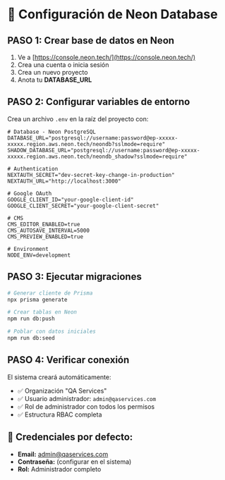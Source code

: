 # 🚀 Configuración de Neon Database

## **PASO 1: Crear base de datos en Neon**

1. Ve a [https://console.neon.tech/](https://console.neon.tech/)
2. Crea una cuenta o inicia sesión
3. Crea un nuevo proyecto
4. Anota tu **DATABASE_URL**

## **PASO 2: Configurar variables de entorno**

Crea un archivo `.env` en la raíz del proyecto con:

```env
# Database - Neon PostgreSQL
DATABASE_URL="postgresql://username:password@ep-xxxxx-xxxxx.region.aws.neon.tech/neondb?sslmode=require"
SHADOW_DATABASE_URL="postgresql://username:password@ep-xxxxx-xxxxx.region.aws.neon.tech/neondb_shadow?sslmode=require"

# Authentication
NEXTAUTH_SECRET="dev-secret-key-change-in-production"
NEXTAUTH_URL="http://localhost:3000"

# Google OAuth
GOOGLE_CLIENT_ID="your-google-client-id"
GOOGLE_CLIENT_SECRET="your-google-client-secret"

# CMS
CMS_EDITOR_ENABLED=true
CMS_AUTOSAVE_INTERVAL=5000
CMS_PREVIEW_ENABLED=true

# Environment
NODE_ENV=development
```

## **PASO 3: Ejecutar migraciones**

```bash
# Generar cliente de Prisma
npx prisma generate

# Crear tablas en Neon
npm run db:push

# Poblar con datos iniciales
npm run db:seed
```

## **PASO 4: Verificar conexión**

El sistema creará automáticamente:
- ✅ Organización "QA Services"
- ✅ Usuario administrador: `admin@qaservices.com`
- ✅ Rol de administrador con todos los permisos
- ✅ Estructura RBAC completa

## **🔑 Credenciales por defecto:**
- **Email:** admin@qaservices.com
- **Contraseña:** (configurar en el sistema)
- **Rol:** Administrador completo
